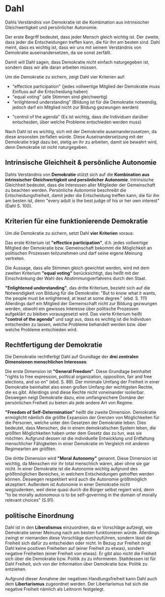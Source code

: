 # Dahl

Dahls Verständnis von Demokratie ist die Kombination aus intrinsischer Gleichwertigkeit und persönlicher Autonomie.

Der erste Begriff bedeutet, dass jeder Mensch gleich wichtig ist.
Der zweite, dass jeder die Entscheidungen treffen kann, die für ihn am besten sind.
Dahl meint, dass es wichtig ist, dass wir uns mit seinem Verständnis von Demokratie auseinandersetzen, da sie sonst zerfällt.
<!-- FIXME: ZITAT -->
Damit will Dahl sagen, dass Demokratie nicht einfach naturgegeben ist, sondern dass wir alle daran arbeiten müssen.
<!-- TODO: Würde hier nicht die Tageslosung gut passen? s. magic chart -->

Um die Demokratie zu sichern, zeigt Dahl vier Kriterien auf:
- "effectice participation" (jedes vollwertige Mitglied der Demokratie muss Einfluss auf die Entscheidung haben)
- "equal voting" (alle Stimmen sind gleichwertig)
- "enlightened understanding" (Bildung ist für die Demokratie notwendig, jedoch darf ein Mitglied nicht zur Bildung gezwungen werden)
<!-- TODO: ZITAT und die Erläuterungen in Klammern ausformulieren -->
- "control of the agenda" (Es ist wichtig, dass die Individuen darüber entscheiden, über welche Probleme entschieden werden muss)


Nach Dahl ist es wichtig, sich mit der Demokratie auseinanderzusetzen, da diese ansonsten zerfallen würde.
Diese Auseinandersetzung mit der Demokratie trägt dazu bei, stetig an ihr zu arbeiten, damit sie bewahrt wird, denn Demokratie ist nicht naturgegeben.
<!-- FIXME: Wiederholung zu Zeile 9 -->


## Intrinsische Gleichheit & persönliche Autonomie

Dahls Verständnis von **Demokratie** stützt sich auf die **Kombination aus intrinsischer Gleichwertigkeit und persönlicher Autonomie**.
Intrinsische Gleichheit bedeutet, dass die Interessen aller Mitglieder der Gemeinschaft zu beachten werden.
Persönliche Autonomie beschreibt die Entscheidungsfreiheit, damit jeder die Entscheidung treffen kann, die für ihn am besten ist, denn "every adult is the best judge of his or her own interest" (Dahl S. 100).


## Kriterien für eine funktionierende Demokratie

Um die Demokratie zu sichern, setzt Dahl **vier Kriterien** voraus:

Das erste Kriterium ist **"effectice participation"**, d.h. jedes vollwertige Mitglied der Demokratie bzw. Gemeinschaft bekommt die Möglichkeit an politischen Prozessen teilzunehmen und darf seine eigene Meinung vertreten.

Die Aussage, dass alle Stimmen gleich gewichtet werden, wird mit dem zweiten Kriterium **"equal voting"** berücksichtigt, das heißt mit der Einschränkung der Wahl des Abstimmungverfahrens durch den Staat.

**"Enlightened understanding"**, das dritte Kriterium, bezieht sich auf die Notwendigkeit von Bildung für die Demokratie:
"But to know what it wants, the people must be enlightened, at least at some degree." (ebd. S. 111)
Allerdings darf ein Mitglied der Gemeinschaft nicht zur Bildung gezwungen werden, obwohl ein gewisses Interesse über politische Prozessen aufgeklärt zu bleiben vorausgesetzt wird.
Das vierte Kriterium heißt **"control of the agenda"** und sagt aus, dass es wichtig ist die Individuen entscheiden zu lassen, welche Probleme behandelt werden bzw. über welche Probleme entschieden wird.


## Rechtfertigung der Demokratie

Die Demokratie rechtfertigt Dahl auf Grundlage der **drei zentralen Dimensionen menschlichen Interesses**:

Die erste Dimension ist **"General Freedom"**.
Diese Grundlage beinhaltet "rights to free expression, political organization, opposition, fair and free elections, and so on" (ebd. S. 89).
Der minimale Umfang der Freiheit in einer Demokratie beinhaltet also einen großen Umfang der wichtigsten Rechte, die es gibt.
Allerdings sind diese Rechte nicht voneinander isolierbar.
Deswegen neigt Demokratie dazu, eine umfangreichere Domäne der persönlichen Freiheit zu bieten als jede andere Art von Regime.

**"Freedom of Self-Determination"** heißt die zweite Dimension.
Demokratie ermöglicht nämlich die größte Expansion der Grenzen von Möglichkeiten für die Personen, welche unter den Gesetzen der Demokratie leben.
Dies bedeutet, dass Menschen, die in einem demokratischen System leben, die größten Möglichkeiten haben unter dem Gesetz das zu tun, was sie möchten.
Aufgrund dessen ist die individuelle Entwicklung und Entfaltung menschlicher Fähigkeiten in einer Demokratie im Vergleich mit anderen Regimearten am größten.

Die dritte Dimension wird **"Moral Autonomy"** genannt.
Diese Dimension ist wichtig, da Menschen mir ihr total menschlich wären, aber ohne sie gar nicht.
In einer Demokratie ist die Autonomie wichtig aufgrund des größtmöglichen Bereiches, in welchem Entscheidungen getroffen werden können.
Deswegen respektiert wird auch die Autonomie größtmöglich akzeptiert.
Außerdem ist Autonomie in einer Demokratie nicht wegzudenken, weil diese quasi durch die Bürger selbst regiert wird, denn "to be morally autonomous is to be self-governing in the domain of morally relevant choices" (S.91).


## politische Einordnung

Dahl ist in den **Liberalismus** einzuordnen, da er Vorschläge aufzeigt, wie Demokratie seiner Meinung nach am besten funktionieren würde.
Allerdings zwingt er niemanden diese Vorschläge durchzuführen, sondern lässt die Freiheit sich dafür zu entscheiden oder nicht.
In Bezug zur Freiheit zeigt Dahl keine positiven Freiheiten auf (einer Freiheit *zu* etwas), sondern negative Freiheiten (einer Freiheit *von* etwas).
Er gibt also nicht die Freiheit sich über die Demokratie bzw. Politik zu zu informieren.
Stattdessen ist für Dahl Freiheit, sich von der Information über Demokratie bzw. Politik zu entziehen.

Aufgrund dieser Annahme der negativen Handlungsfreiheit kann Dahl auch dem **Libertarismus** zugeordnet werden.
Der Libertarismus hat sich die negative Freiheit nämlich als Leitnorm festgelegt.
